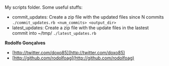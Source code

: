 My scripts folder. Some useful stuffs:

* commit_updates: Create a zip file with the updated files since N commits `./commit_updates.rb <num_commits> <output_dir>`
* latest_updates: Create a zip file with the update files in the lastest commit into ~/tmp/ `./latest_updates.rb`

**Rodolfo Gonçalves**

+ [http://twitter.com/doxo85](http://twitter.com/doxo85)
+ [http://github.com/rodolfoag](http://github.com/rodolfoag)
